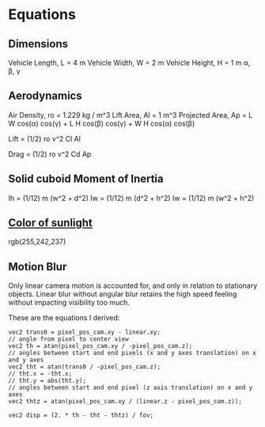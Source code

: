 # Equations

## Dimensions

Vehicle Length, L = 4 m
Vehicle Width, W = 2 m
Vehicle Height, H = 1 m
α, β, γ

## Aerodynamics

Air Density, ro = 1.229 kg / m^3
Lift Area, Al = 1 m^3
Projected Area, Ap = L W cos(α) cos(γ) + L H cos(β) cos(γ) + W H cos(α) cos(β)

Lift = (1/2) ro v^2 Cl Al

Drag = (1/2) ro v^2 Cd Ap

## Solid cuboid Moment of Inertia

Ih = (1/12) m (w^2 + d^2)
Iw = (1/12) m (d^2 + h^2)
Iw = (1/12) m (w^2 + h^2)

## [Color of sunlight](https://habr.com/en/post/479264/)

rgb(255,242,237)

## Motion Blur

Only linear camera motion is accounted for, and only in relation to stationary objects. Linear blur without angular blur retains the high speed feeling without impacting visibility too much.

These are the equations I derived:

    vec2 trans0 = pixel_pos_cam.xy - linear.xy;
    // angle from pixel to center view
    vec2 th = atan(pixel_pos_cam.xy / -pixel_pos_cam.z);
    // angles between start and end pixels (x and y axes translation) on x and y axes
    vec2 tht = atan(trans0 / -pixel_pos_cam.z);
    // tht.x = -tht.x;
    // tht.y = abs(tht.y);
    // angles between start and end pixel (z axis translation) on x and y axes
    vec2 thtz = atan(pixel_pos_cam.xy / (linear.z - pixel_pos_cam.z));

	vec2 disp = (2. * th - tht - thtz) / fov;